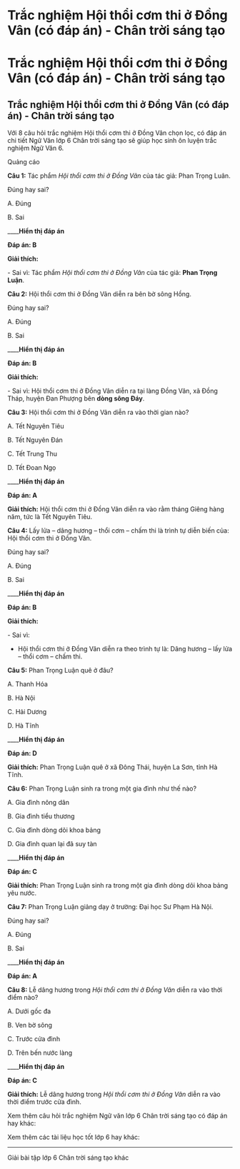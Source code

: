 # Trắc nghiệm Hội thổi cơm thi ở Đồng Vân (có đáp án) - Chân trời sáng tạo

# Trắc nghiệm Hội thổi cơm thi ở Đồng Vân (có đáp án) - Chân trời sáng tạo

## Trắc nghiệm Hội thổi cơm thi ở Đồng Vân (có đáp án) - Chân trời sáng tạo

Với 8 câu hỏi trắc nghiệm Hội thổi cơm thi ở Đồng Vân chọn lọc, có đáp án chi tiết Ngữ Văn lớp 6 Chân trời sáng tạo sẽ giúp học sinh ôn luyện trắc nghiệm Ngữ Văn 6.

Quảng cáo

**Câu 1:** Tác phẩm _Hội thổi cơm thi ở Đồng Vân_ của tác giả: Phan Trọng Luân.

Đúng hay sai?

A. Đúng

B. Sai

____**Hiển thị đáp án**

**Đáp án: B**

**Giải thích:**

\- Sai vì: Tác phẩm _Hội thổi cơm thi ở Đồng Vân_ của tác giả: **Phan Trọng Luận**.

**Câu 2:** Hội thổi cơm thi ở Đồng Vân diễn ra bên bờ sông Hồng.

Đúng hay sai?

A. Đúng

B. Sai

____**Hiển thị đáp án**

**Đáp án: B**

**Giải thích:**

\- Sai vì: Hội thổi cơm thi ở Đồng Vân diễn ra tại làng Đồng Vân, xã Đồng Tháp, huyện Đan Phượng bên **dòng sông Đáy**.

**Câu 3:** Hội thổi cơm thi ở Đồng Vân diễn ra vào thời gian nào?

A. Tết Nguyên Tiêu

B. Tết Nguyên Đán

C. Tết Trung Thu

D. Tết Đoan Ngọ

____**Hiển thị đáp án**

**Đáp án: A**

**Giải thích:** Hội thổi cơm thi ở Đồng Vân diễn ra vào rằm tháng Giêng hàng năm, tức là Tết Nguyên Tiêu.

**Câu 4:** Lấy lửa – dâng hương – thổi cơm – chấm thi là trình tự diễn biến của: Hội thổi cơm thi ở Đồng Vân.

Đúng hay sai?

A. Đúng

B. Sai

____**Hiển thị đáp án**

**Đáp án: B**

**Giải thích:**

\- Sai vì:

* Hội thổi cơm thi ở Đồng Vân diễn ra theo trình tự là: Dâng hương – lấy lửa – thổi cơm – chấm thi.

**Câu 5:** Phan Trọng Luận quê ở đâu?

A. Thanh Hóa

B. Hà Nội

C. Hải Dương

D. Hà Tĩnh

____**Hiển thị đáp án**

**Đáp án: D**

**Giải thích:** Phan Trọng Luận quê ở xã Đông Thái, huyện La Sơn, tỉnh Hà Tĩnh.

**Câu 6:** Phan Trọng Luận sinh ra trong một gia đình như thế nào?

A. Gia đình nông dân

B. Gia đình tiểu thương

C. Gia đình dòng dõi khoa bảng

D. Gia đình quan lại đã suy tàn

____**Hiển thị đáp án**

**Đáp án: C**

**Giải thích:** Phan Trọng Luận sinh ra trong một gia đình dòng dõi khoa bảng yêu nước.

**Câu 7:** Phan Trọng Luận giảng dạy ở trường: Đại học Sư Phạm Hà Nội.

Đúng hay sai?

A. Đúng

B. Sai

____**Hiển thị đáp án**

**Đáp án: A**

**Câu 8:** Lễ dâng hương trong _Hội thổi cơm thi ở Đồng Vân_ diễn ra vào thời điểm nào?

A. Dưới gốc đa

B. Ven bờ sông

C. Trước cửa đình

D. Trên bến nước làng

____**Hiển thị đáp án**

**Đáp án: C**

**Giải thích:** Lễ dâng hương trong _Hội thổi cơm thi ở Đồng Vân_ diễn ra vào thời điểm trước cửa đình.

Xem thêm câu hỏi trắc nghiệm Ngữ văn lớp 6 Chân trời sáng tạo có đáp án hay khác:

Xem thêm các tài liệu học tốt lớp 6 hay khác:

* * *

Giải bài tập lớp 6 Chân trời sáng tạo khác
